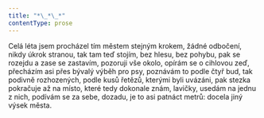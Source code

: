 ```yaml
---
title: "*\_*\_*"
contentType: prose
---
```


Celá léta jsem procházel tím městem stejným krokem, žádné odbočení, nikdy úkrok stranou, tak tam teď stojím, bez hlesu, bez pohybu, pak se rozejdu a zase se zastavím, pozoruji vše okolo, opírám se o cihlovou zeď, přecházím asi přes bývalý výběh pro psy, poznávám to podle čtyř bud, tak podivně rozhozených, podle kusů řetězů, kterými byli uvázáni, pak stezka pokračuje až na místo, které tedy dokonale znám, lavičky, usedám na jednu z nich, podívám se za sebe, dozadu, je to asi patnáct metrů: docela jiný výsek města.

